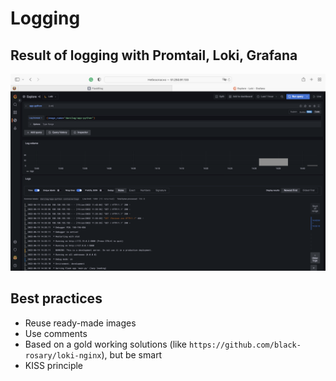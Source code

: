 # Logging

## Result of logging with Promtail, Loki, Grafana

![loggingResults](./Images/loggingResults.png)

## Best practices

- Reuse ready-made images
- Use comments
- Based on a gold working solutions (like `https://github.com/black-rosary/loki-nginx`), but be smart
- KISS principle
